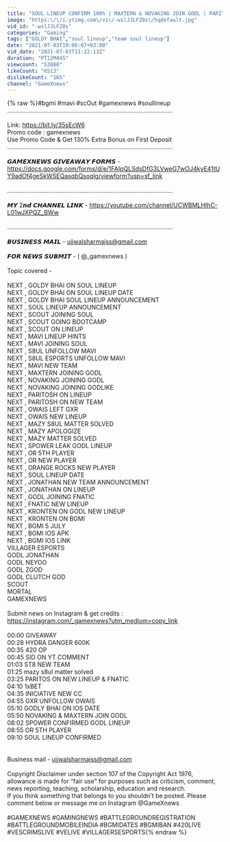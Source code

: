 ```yaml
---
title: "SOUL LINEUP CONFIRM 100% | MAXTERN & NOVAKING JOIN GODL | PARITOSH NEW TEAM | ST8 NEW LINEUP | BGMI"
image: "https:\/\/i.ytimg.com\/vi\/-wslJJLFZ0s\/hqdefault.jpg"
vid_id: "-wslJJLFZ0s"
categories: "Gaming"
tags: ["GOLDY BHAI","soul lineup","team soul lineup"]
date: "2021-07-03T19:06:07+03:00"
vid_date: "2021-07-03T11:22:13Z"
duration: "PT12M44S"
viewcount: "53880"
likeCount: "6513"
dislikeCount: "165"
channel: "GameXnews"
---
```

{% raw %}#bgmi #mavi #scOut #gamexnews #soullineup<br />................................................................................................<br /><br />Link: <a rel="nofollow" target="blank" href="https://bit.ly/35sEcW6">https://bit.ly/35sEcW6</a><br />Promo code : gamexnews<br />Use Promo Code &amp; Get 130% Extra Bonus on First Deposit<br />................................................................................................<br /><br />𝙂𝘼𝙈𝙀𝙓𝙉𝙀𝙒𝙎 𝙂𝙄𝙑𝙀𝘼𝙒𝘼𝙔 𝙁𝙊𝙍𝙈𝙎 - <a rel="nofollow" target="blank" href="https://docs.google.com/forms/d/e/1FAIpQLSdsDfG3LVweG7wOJ4kyE41tUY9adOf4geSkWSEQasqbQsoqlg/viewform?usp=sf_link">https://docs.google.com/forms/d/e/1FAIpQLSdsDfG3LVweG7wOJ4kyE41tUY9adOf4geSkWSEQasqbQsoqlg/viewform?usp=sf_link</a><br /><br />................................................................................................<br /><br />𝙈𝙔 2𝙣𝙙 𝘾𝙃𝘼𝙉𝙉𝙀𝙇 𝙇𝙄𝙉𝙆 - <a rel="nofollow" target="blank" href="https://youtube.com/channel/UCWBMLHIhC-L01wJXPQZ_BWw">https://youtube.com/channel/UCWBMLHIhC-L01wJXPQZ_BWw</a><br /><br />................................................................................................<br /><br />𝘽𝙐𝙎𝙄𝙉𝙀𝙎𝙎 𝙈𝘼𝙄𝙇 - ujjwalsharmajss@gmail.com<br /><br />𝙁𝙊𝙍 𝙉𝙀𝙒𝙎 𝙎𝙐𝘽𝙈𝙄𝙏 -   ( @_gamexnews  )<br /><br />Topic covered - <br /><br />NEXT , GOLDY BHAI ON SOUL LINEUP<br />NEXT , GOLDY BHAI ON SOUL LINEUP DATE<br />NEXT , GOLDY BHAI SOUL LINEUP ANNOUNCEMENT<br />NEXT , SOUL LINEUP ANNOUNCEMENT<br />NEXT , SCOUT JOINING SOUL<br />NEXT , SCOUT GOING BOOTCAMP<br />NEXT , SCOUT ON LINEUP<br />NEXT , MAVI LINEUP HINTS<br />NEXT , MAVI JOINING SOUL<br />NEXT , S8UL UNFOLLOW MAVI<br />NEXT , S8UL ESPORTS UNFOLLOW MAVI<br />NEXT , MAVI NEW TEAM<br />NEXT , MAXTERN JOINING GODL<br />NEXT , NOVAKING JOINING GODL<br />NEXT , NOVAKING JOINING GODLIKE<br />NEXT , PARITOSH ON LINEUP<br />NEXT , PARITOSH ON NEW TEAM<br />NEXT , OWAIS LEFT GXR<br />NEXT , OWAIS NEW LINEUP<br />NEXT , MAZY S8UL MATTER SOLVED<br />NEXT , MAZY APOLOGIZE<br />NEXT , MAZY MATTER SOLVED<br />NEXT , SPOWER LEAK GODL LINEUP<br />NEXT , OR 5TH PLAYER<br />NEXT , OR NEW PLAYER<br />NEXT , ORANGE ROCKS NEW PLAYER<br />NEXT , SOUL LINEUP DATE <br />NEXT , JONATHAN NEW TEAM ANNOUNCEMENT<br />NEXT , JONATHAN ON LINEUP<br />NEXT , GODL JOINING FNATIC<br />NEXT , FNATIC NEW LINEUP<br />NEXT , KRONTEN ON GODL NEW LINEUP<br />NEXT , KRONTEN ON BGMI <br />NEXT , BGMI 5 JULY<br />NEXT , BGMI IOS APK<br />NEXT , BGMI IOS LINK<br />VILLAGER ESPORTS<br />GODL JONATHAN<br />GODL NEYOO<br />GODL ZGOD<br />GODL CLUTCH GOD<br />SCOUT<br />MORTAL<br />GAMEXNEWS<br /><br />Submit news on Instagram &amp; get credits : ​<a rel="nofollow" target="blank" href="https://instagram.com/_gamexnews?utm_medium=copy_link">https://instagram.com/_gamexnews?utm_medium=copy_link</a><br /><br />00:00 GIVEAWAY <br />00:28 HYDRA DANGER 600K<br />00:35 420 OP <br />00:45 SID ON YT COMMENT <br />01:03 ST8 NEW TEAM <br />01:25 mazy s8ul matter solved<br />03:25 PARITOS ON NEW LINEUP &amp; FNATIC<br />04:10 1xBET<br />04:35 INICIATIVE NEW CC<br />04:55 GXR UNFOLLOW OWAIS<br />05:10 GODLY BHAI ON IOS DATE <br />05:50 NOVAKING &amp; MAXTERN JOIN GODL <br />08:02 SPOWER CONFIRMED GODL LINEUP<br />08:55 OR 5TH PLAYER <br />09:10 SOUL LINEUP CONFIRMED <br /><br /><br />Business mail - ujjwalsharmajss@gmail.com<br /><br />Copyright Disclaimer under section 107 of the Copyright Act 1976, allowance is made for “fair use” for purposes such as criticism, comment, news reporting, teaching, scholarship, education and research.<br />If you think something that belongs to you shouldn't be posted. Please comment below or message me on Instagram @GameXnews <br /><br /> #GAMEXNEWS #GAMINGNEWS #BATTLEGROUNDREGISTRATION  #BATTLEGROUNDMOBILEINDIA  #BGMIDATES #BGMIBAN #420LIVE #VESCRIMSLIVE #VELIVE #VILLAGERSESPORTS{% endraw %}
